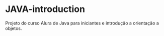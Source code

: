 # JAVA-introduction
Projeto do curso Alura de Java para iniciantes e introdução a orientação a objetos. 
